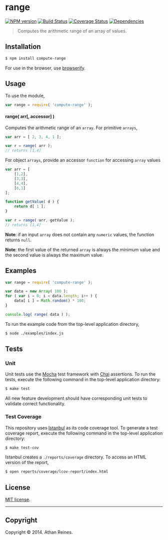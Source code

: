 range
===
[![NPM version][npm-image]][npm-url] [![Build Status][travis-image]][travis-url] [![Coverage Status][coveralls-image]][coveralls-url] [![Dependencies][dependencies-image]][dependencies-url]

> Computes the arithmetic range of an array of values.


## Installation

``` bash
$ npm install compute-range
```

For use in the browser, use [browserify](https://github.com/substack/node-browserify).


## Usage

To use the module,

``` javascript
var range = require( 'compute-range' );
```

#### range( arr[, accessor] )

Computes the arithmetic range of an `array`. For primitive `arrays`,

``` javascript
var arr = [ 2, 3, 4, 1 ];

var r = range( arr );
// returns [1,4]
```

For object `arrays`, provide an accessor `function` for accessing `array` values

``` javascript
var arr = [
	[1,2],
	[3,3],
	[4,4],
	[6,1]
];

function getValue( d ) {
	return d[ 1 ];
}

var r = range( arr, getValue );
// returns [1,4]
```

__Note__: if an input `array` does not contain any `numeric` values, the function returns `null`.

__Note__: the first value of the returned `array` is always the minimum value and the second value is always the maximum value.

## Examples

``` javascript
var range = require( 'compute-range' );

var data = new Array( 100 );
for ( var i = 0; i < data.length; i++ ) {
	data[ i ] = Math.random() * 100;
}

console.log( range( data ) );
```

To run the example code from the top-level application directory,

``` bash
$ node ./examples/index.js
```


## Tests

### Unit

Unit tests use the [Mocha](http://visionmedia.github.io/mocha) test framework with [Chai](http://chaijs.com) assertions. To run the tests, execute the following command in the top-level application directory:

``` bash
$ make test
```

All new feature development should have corresponding unit tests to validate correct functionality.


### Test Coverage

This repository uses [Istanbul](https://github.com/gotwarlost/istanbul) as its code coverage tool. To generate a test coverage report, execute the following command in the top-level application directory:

``` bash
$ make test-cov
```

Istanbul creates a `./reports/coverage` directory. To access an HTML version of the report,

``` bash
$ open reports/coverage/lcov-report/index.html
```


## License

[MIT license](http://opensource.org/licenses/MIT).


---
## Copyright

Copyright &copy; 2014. Athan Reines.


[npm-image]: http://img.shields.io/npm/v/compute-range.svg
[npm-url]: https://npmjs.org/package/compute-range

[travis-image]: http://img.shields.io/travis/compute-io/range/master.svg
[travis-url]: https://travis-ci.org/compute-io/range

[coveralls-image]: https://img.shields.io/coveralls/compute-io/range/master.svg
[coveralls-url]: https://coveralls.io/r/compute-io/range?branch=master

[dependencies-image]: http://img.shields.io/david/compute-io/range.svg
[dependencies-url]: https://david-dm.org/compute-io/range

[dev-dependencies-image]: http://img.shields.io/david/dev/compute-io/range.svg
[dev-dependencies-url]: https://david-dm.org/dev/compute-io/range

[github-issues-image]: http://img.shields.io/github/issues/compute-io/range.svg
[github-issues-url]: https://github.com/compute-io/range/issues
